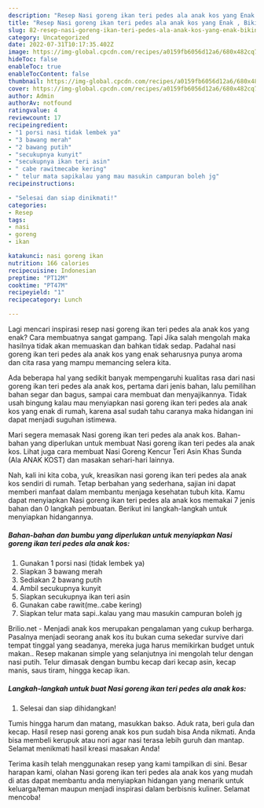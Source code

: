 ```yaml
---
description: "Resep Nasi goreng ikan teri pedes ala anak kos yang Enak , Bikin Ngiler"
title: "Resep Nasi goreng ikan teri pedes ala anak kos yang Enak , Bikin Ngiler"
slug: 82-resep-nasi-goreng-ikan-teri-pedes-ala-anak-kos-yang-enak-bikin-ngiler
category: Uncategorized
date: 2022-07-31T10:17:35.402Z
image: https://img-global.cpcdn.com/recipes/a0159fb6056d12a6/680x482cq70/nasi-goreng-ikan-teri-pedes-ala-anak-kos-foto-resep-utama.jpg
hideToc: false
enableToc: true
enableTocContent: false
thumbnail: https://img-global.cpcdn.com/recipes/a0159fb6056d12a6/680x482cq70/nasi-goreng-ikan-teri-pedes-ala-anak-kos-foto-resep-utama.jpg
cover: https://img-global.cpcdn.com/recipes/a0159fb6056d12a6/680x482cq70/nasi-goreng-ikan-teri-pedes-ala-anak-kos-foto-resep-utama.jpg
author: Admin
authorAv: notfound
ratingvalue: 4
reviewcount: 17
recipeingredient:
- "1 porsi nasi tidak lembek ya"
- "3 bawang merah"
- "2 bawang putih"
- "secukupnya kunyit"
- "secukupnya ikan teri asin"
- " cabe rawitmecabe kering"
- " telur mata sapikalau yang mau masukin campuran boleh jg"
recipeinstructions:

- "Selesai dan siap dinikmati!"
categories:
- Resep
tags:
- nasi
- goreng
- ikan

katakunci: nasi goreng ikan 
nutrition: 166 calories
recipecuisine: Indonesian
preptime: "PT12M"
cooktime: "PT47M"
recipeyield: "1"
recipecategory: Lunch

---
```



Lagi mencari inspirasi resep nasi goreng ikan teri pedes ala anak kos yang enak? Cara membuatnya sangat gampang. Tapi Jika salah mengolah maka hasilnya tidak akan memuaskan dan bahkan tidak sedap. Padahal nasi goreng ikan teri pedes ala anak kos yang enak seharusnya punya aroma dan cita rasa yang mampu memancing selera kita.


Ada beberapa hal yang sedikit banyak mempengaruhi kualitas rasa dari nasi goreng ikan teri pedes ala anak kos, pertama dari jenis bahan, lalu pemilihan bahan segar dan bagus, sampai cara membuat dan menyajikannya. Tidak usah bingung kalau mau menyiapkan nasi goreng ikan teri pedes ala anak kos yang enak di rumah, karena asal sudah tahu caranya maka hidangan ini dapat menjadi suguhan istimewa.

Mari segera memasak Nasi goreng ikan teri pedes ala anak kos. Bahan-bahan yang diperlukan untuk membuat Nasi goreng ikan teri pedes ala anak kos. Lihat juga cara membuat Nasi Goreng Kencur Teri Asin Khas Sunda (Ala ANAK KOST) dan masakan sehari-hari lainnya.


Nah, kali ini kita coba, yuk, kreasikan nasi goreng ikan teri pedes ala anak kos sendiri di rumah. Tetap berbahan yang sederhana, sajian ini dapat memberi manfaat dalam membantu menjaga kesehatan tubuh kita. Kamu dapat menyiapkan Nasi goreng ikan teri pedes ala anak kos memakai 7 jenis bahan dan 0 langkah pembuatan. Berikut ini langkah-langkah untuk menyiapkan hidangannya.

<!--inarticleads1-->

##### Bahan-bahan dan bumbu yang diperlukan untuk menyiapkan Nasi goreng ikan teri pedes ala anak kos:

1. Gunakan 1 porsi nasi (tidak lembek ya)
1. Siapkan 3 bawang merah
1. Sediakan 2 bawang putih
1. Ambil secukupnya kunyit
1. Siapkan secukupnya ikan teri asin
1. Gunakan  cabe rawit(me..cabe kering)
1. Siapkan  telur mata sapi..kalau yang mau masukin campuran boleh jg


Brilio.net - Menjadi anak kos merupakan pengalaman yang cukup berharga. Pasalnya menjadi seorang anak kos itu bukan cuma sekedar survive dari tempat tinggal yang seadanya, mereka juga harus memikirkan budget untuk makan.. Resep makanan simple yang selanjutnya ini mengolah telur dengan nasi putih. Telur dimasak dengan bumbu kecap dari kecap asin, kecap manis, saus tiram, hingga kecap ikan. 

<!--inarticleads2-->

##### Langkah-langkah untuk buat Nasi goreng ikan teri pedes ala anak kos:


1. Selesai dan siap dihidangkan!

Tumis hingga harum dan matang, masukkan bakso. Aduk rata, beri gula dan kecap. Hasil resep nasi goreng anak kos pun sudah bisa Anda nikmati. Anda bisa membeli kerupuk atau nori agar nasi terasa lebih guruh dan mantap. Selamat menikmati hasil kreasi masakan Anda! 

Terima kasih telah menggunakan resep yang kami tampilkan di sini. Besar harapan kami, olahan Nasi goreng ikan teri pedes ala anak kos yang mudah di atas dapat membantu anda menyiapkan hidangan yang menarik untuk keluarga/teman maupun menjadi inspirasi dalam berbisnis kuliner. Selamat mencoba!
